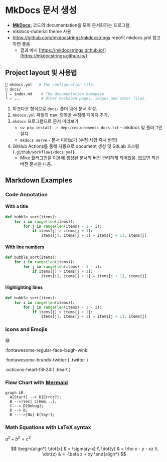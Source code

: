 # MkDocs 문서 생성

- [**MkDocs:**](https://www.mkdocs.org) 코드의 documentation을 모아 문서화하는 프로그램.
- mkdocs-material theme 사용
- https://github.com/mkdocstrings/mkdocstrings repo의 mkdocs.yml 참고하면 좋음
    - 결과 예시 [https://mkdocstrings.github.io/](https://mkdocstrings.github.io/)

## Project layout 및 사용법

```sh
📄 mkdocs.yml   # The configuration file.
📂 docs/
│ ✏️ index.md    # The documentation homepage.
└ ✏️ ...         # Other markdown pages, images and other files.
```

1. 마크다운 형식으로 `docs/` 폴더 내에 문서 작성.
2. `mkdocs.yml` 파일의 nav: 항목을 수정해 페이지 추가.
3. `mkdocs` 프로그램으로 문서 미리보기
    - `uv pip install -r deps/requirements_docs.txt` - mkdocs 및 플러그인 설치
    - `mkdocs serve` - 문서 미리보기 (수정 사항 즉시 반영)
4. GitHub Actions를 통해 자동으로 document 생성 및 GitLab 호스팅 (`.github/workflows/docs.yml`)
    - Mike 플러그인을 이용해 생성된 문서의 버전 관리하게 되어있음. 없으면 최신버전 문서만 나옴.


## Markdown Examples

### Code Annotation 

#### With a title

```python title="bubble_sort.py"
def bubble_sort(items):
    for i in range(len(items)):
        for j in range(len(items) - 1 - i):
            if items[j] > items[j + 1]:
                items[j], items[j + 1] = items[j + 1], items[j]
```

#### With line numbers

```python linenums="1"
def bubble_sort(items):
    for i in range(len(items)):
        for j in range(len(items) - 1 - i):
            if items[j] > items[j + 1]:
                items[j], items[j + 1] = items[j + 1], items[j]
```

#### Highlighting lines

```python hl_lines="2 3"
def bubble_sort(items):
    for i in range(len(items)):
        for j in range(len(items) - 1 - i):
            if items[j] > items[j + 1]:
                items[j], items[j + 1] = items[j + 1], items[j]
```

### Icons and Emojis

:smile: 

:fontawesome-regular-face-laugh-wink:

:fontawesome-brands-twitter:{ .twitter }

:octicons-heart-fill-24:{ .heart }

### Flow Chart with [Mermaid](https://mermaid.js.org/intro)

```mermaid
graph LR
  A[Start] --> B{Error?};
  B -->|Yes| C[Hmm...];
  C --> D[Debug];
  D --> B;
  B ---->|No| E[Yay!];
```

### Math Equations with LaTeX syntax

$a^2 + b^2 = c^2$

$$
\begin{align*}
\dot{x} & = \sigma(y-x) \\
\dot{y} & = \rho x - y - xz \\
\dot{z} & = -\beta z + xy
\end{align*}
$$
